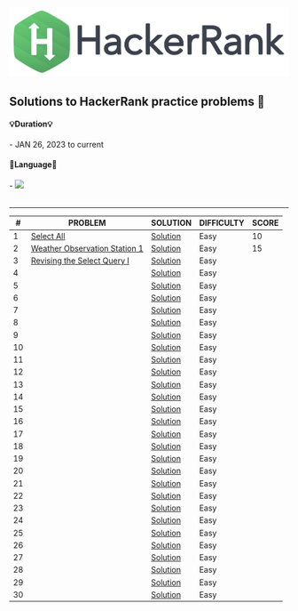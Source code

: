 
<img src = "HackerRank.png">


## Solutions to HackerRank practice problems 📝


<h4> 💡Duration💡 </h4>
- JAN 26, 2023 to current 

<br>

<h4> 🎯Language🎯 </h4>
-<i> <img src="https://img.shields.io/badge/mysql-4479A1?style=for-the-badge&logo=mysql&logoColor=white"> </i>

<br>
<br>

***

| # | PROBLEM | SOLUTION | DIFFICULTY | SCORE |
| --- | --- | --- | --- | --- |
| 1 | [Select All](https://www.hackerrank.com/challenges/select-all-sql/problem) | [Solution](https://github.com/suinkangme/HackerRank_Practice/blob/main/SQL/1_Select%20All) | Easy | 10 |
| 2 | [Weather Observation Station 1](https://www.hackerrank.com/challenges/weather-observation-station-1/problem?isFullScreen=true) | [Solution](https://github.com/suinkangme/HackerRank_Practice/blob/main/SQL/2_Weather%20Observation%20Station%201) | Easy | 15 |
| 3 | [Revising the Select Query I](https://www.hackerrank.com/challenges/revising-the-select-query/problem?isFullScreen=true) | [Solution](https://github.com/suinkangme/HackerRank_Practice/blob/main/SQL/3_Revising%20the%20Select%20Query%20I) | Easy | |
| 4 | []() | [Solution]() | Easy | |
| 5 | []() | [Solution]() | Easy | |
| 6 | []() | [Solution]() | Easy | |
| 7 | []() | [Solution]() | Easy | |
| 8 | []() | [Solution]() | Easy | |
| 9 | []() | [Solution]() | Easy | |
| 10 | []() | [Solution]() | Easy | |
| 11 | []() | [Solution]() | Easy | |
| 12 | []() | [Solution]() | Easy | |
| 13 | []() | [Solution]() | Easy | |
| 14 | []() | [Solution]() | Easy | |
| 15 | []() | [Solution]() | Easy | |
| 16 | []() | [Solution]() | Easy | |
| 17 | []() | [Solution]() | Easy | |
| 18 | []() | [Solution]() | Easy | |
| 19 | []() | [Solution]() | Easy | |
| 20 | []() | [Solution]() | Easy | |
| 21 | []() | [Solution]() | Easy | |
| 22 | []() | [Solution]() | Easy | |
| 23 | []() | [Solution]() | Easy | |
| 24 | []() | [Solution]() | Easy | |
| 25 | []() | [Solution]() | Easy | |
| 26 | []() | [Solution]() | Easy | |
| 27 | []() | [Solution]() | Easy | |
| 28 | []() | [Solution]() | Easy | |
| 29 | []() | [Solution]() | Easy | |
| 30 | []() | [Solution]() | Easy | |


